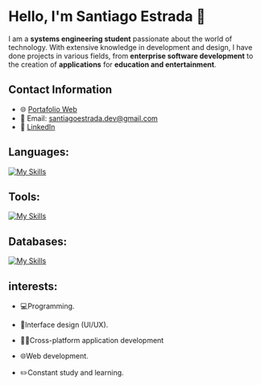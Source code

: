 # Hello, I'm Santiago Estrada 👋

I am a **systems engineering student** passionate about the world of technology. With extensive knowledge in development and design, I have done projects in various fields, from **enterprise software development** to the creation of **applications** for **education and entertainment**.

## Contact Information
* 🌐 [Portafolio Web](https://santiago-estrada.web.app)
* 📧 Email: santiagoestrada.dev@gmail.com
* 💼 [LinkedIn](https://www.linkedin.com/in/santiago-estrada-52793721a/)


## Languages:

[![My Skills](https://skillicons.dev/icons?i=java,javascript,dart,c,python,go)](https://skillicons.dev)

## Tools:

[![My Skills](https://skillicons.dev/icons?i=react,flutter,androidstudio,vscode,github,docker,eclipse,figma,linux,spring)](https://skillicons.dev)

## Databases:

[![My Skills](https://skillicons.dev/icons?i=firebase,mysql,aws,sqlite)](https://skillicons.dev)

## interests:

* 💻Programming.
* 🎨Interface design (UI/UX).
* 📱🌐Cross-platform application development
* 🌐Web development.

* ✏️Constant study and learning.


<!--
**santiago01est/santiago01est** is a ✨ _special_ ✨ repository because its `README.md` (this file) appears on your GitHub profile.

Here are some ideas to get you started:

- 🔭 I’m currently working on ...
- 🌱 I’m currently learning ...
- 👯 I’m looking to collaborate on ...
- 🤔 I’m looking for help with ...
- 💬 Ask me about ...
- 📫 How to reach me: ...
- 😄 Pronouns: ...
- ⚡ Fun fact: ...
-->
